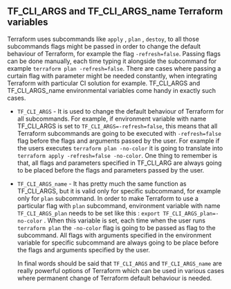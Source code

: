 ## TF_CLI_ARGS and TF_CLI_ARGS_name Terraform variables

   Terraform uses subcommands like `apply` , `plan` , `destoy`, to all those subcommands flags might be passed in order
to change the default behaviour of Terraform, for example the flag `-refresh=false`. Passing flags can be done manually, each time typing it alongside the subcommand for example `terraform plan -refresh=false`. There are cases where passing a curtain flag with parameter might be needed constantly, when integrating Terraform with particular CI solution for example. TF_CLI_ARGS and TF_CLI_ARGS_name environmental variables come handy in exactly such cases.

- `TF_CLI_ARGS`  - It is used to change the default behaviour of Terraform for all subcommands. For example, if environment variable with name  TF_CLI_ARGS is set to `TF_CLI_ARGS=-refresh=false`, this means that all Terraform subcommands are going to be executed with `-refresh=false` flag before the flags and arguments passed by the user. For example if the users executes `terraform plan -no-color` it is going to translate into `terraform apply -refresh=false -no-color`. One thing to remember is that, all flags and parameters specified in TF_CLI_ARG are always going to be placed before the flags and parameters passed by the user.
- `TF_CLI_ARGS_name` - It has pretty much the same function as TF_CLI_ARGS, but it is valid only for specific subcommand, for example only for `plan` subcommand. In order to make Terraform to use a particular flag with `plan` subcommand, environment variable with name `TF_CLI_ARGS_plan` needs to be set like this : `export TF_CLI_ARGS_plan=-no-color` . When this variable is set, each time when the user runs `terraform plan` the `-no-color` flag is going to be passed as flag to the subcommand. All flags with arguments specified in the environment variable for specific subcommand are always going to be place before the flags and arguments specified by the user.

    In final words should be said that `TF_CLI_ARGS` and `TF_CLI_ARGS_name` are really powerful options of Terraform
which can be used in various cases where permanent change of Terraform default behaviour is needed.
